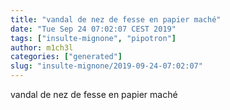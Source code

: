 ```yaml
---
title: "vandal de nez de fesse en papier maché"
date: "Tue Sep 24 07:02:07 CEST 2019"
tags: ["insulte-mignone", "pipotron"]
author: m1ch3l
categories: ["generated"]
slug: "insulte-mignone/2019-09-24-07:02:07"
---
```


vandal de nez de fesse en papier maché
